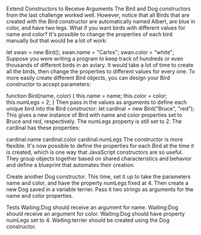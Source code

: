 Extend Constructors to Receive Arguments
The Bird and Dog constructors from the last challenge worked well. However, notice that all Birds that are created with the Bird constructor are automatically named Albert, are blue in color, and have two legs. What if you want birds with different values for name and color? It's possible to change the properties of each bird manually but that would be a lot of work:

let swan = new Bird();
swan.name = "Carlos";
swan.color = "white";
Suppose you were writing a program to keep track of hundreds or even thousands of different birds in an aviary. It would take a lot of time to create all the birds, then change the properties to different values for every one. To more easily create different Bird objects, you can design your Bird constructor to accept parameters:

function Bird(name, color) {
  this.name = name;
  this.color = color;
  this.numLegs = 2;
}
Then pass in the values as arguments to define each unique bird into the Bird constructor: let cardinal = new Bird("Bruce", "red"); This gives a new instance of Bird with name and color properties set to Bruce and red, respectively. The numLegs property is still set to 2. The cardinal has these properties:

cardinal.name
cardinal.color
cardinal.numLegs
The constructor is more flexible. It's now possible to define the properties for each Bird at the time it is created, which is one way that JavaScript constructors are so useful. They group objects together based on shared characteristics and behavior and define a blueprint that automates their creation.

Create another Dog constructor. This time, set it up to take the parameters name and color, and have the property numLegs fixed at 4. Then create a new Dog saved in a variable terrier. Pass it two strings as arguments for the name and color properties.

Tests
Waiting:Dog should receive an argument for name.
Waiting:Dog should receive an argument for color.
Waiting:Dog should have property numLegs set to 4.
Waiting:terrier should be created using the Dog constructor.